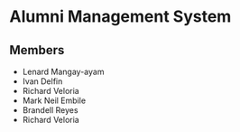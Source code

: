 # Alumni Management System

## Members
 - Lenard Mangay-ayam
 - Ivan Delfin
 - Richard Veloria 
 - Mark Neil Embile
 - Brandell Reyes
 - Richard Veloria
